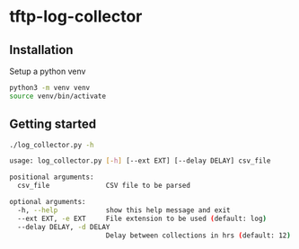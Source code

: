 # tftp-log-collector

## Installation

Setup a python venv

```bash
python3 -m venv venv
source venv/bin/activate
```

## Getting started

```bash
./log_collector.py -h

usage: log_collector.py [-h] [--ext EXT] [--delay DELAY] csv_file

positional arguments:
  csv_file              CSV file to be parsed

optional arguments:
  -h, --help            show this help message and exit
  --ext EXT, -e EXT     File extension to be used (default: log)
  --delay DELAY, -d DELAY
                        Delay between collections in hrs (default: 12)

```

